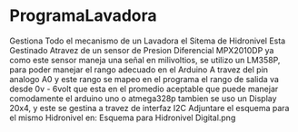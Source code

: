 # ProgramaLavadora
Gestiona Todo el mecanismo de un Lavadora
el Sitema de Hidronivel Esta Gestinado Atravez de un sensor de Presion Diferencial MPX2010DP ya como este sensor maneja una señal en milivoltios, se utilizo un LM358P, para poder manejar el rango adecuado en el Arduino A travez del pin analogo A0 y este rango se mapeo en el programa el rango de salida va desde 0v - 6volt que esta en el promedio aceptable que puede manejar comodamente el arduino uno o atmega328p
tambien se uso un Display 20x4, y este se gestina a travez de interfaz I2C
Adjuntare el esquema para el mismo Hidronivel en: Esquema para Hidronivel Digital.png
